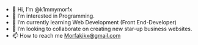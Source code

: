 - 👋 Hi, I’m @k1mmymorfx
- 👀 I’m interested in Programming.
- 🌱 I’m currently learning Web Development (Front End-Developer)
- 💞️ I’m looking to collaborate on creating new star-up business websites.
- 📫 How to reach me Morfakikx@gmail.com

<!---
k1mmymorfx/k1mmymorfx is a ✨ special ✨ repository because its `README.md` (this file) appears on your GitHub profile.
You can click the Preview link to take a look at your changes.
--->
